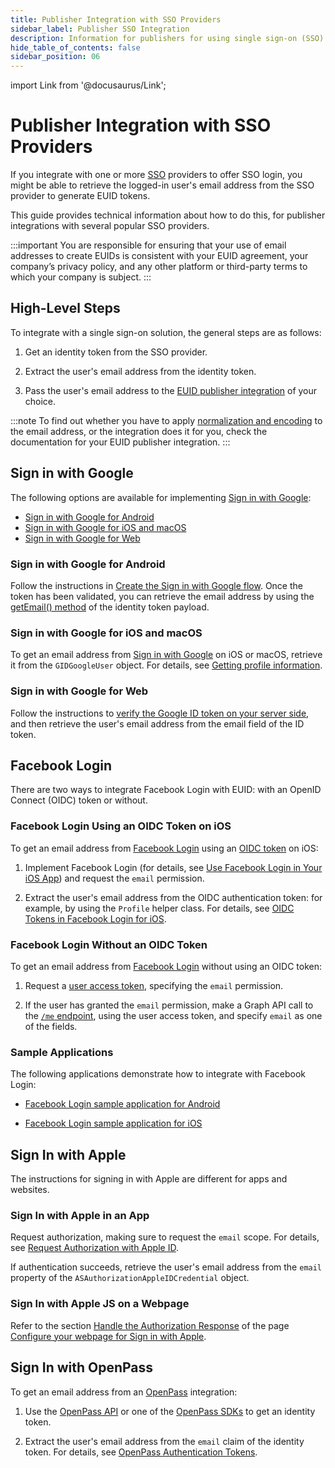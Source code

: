 ```yaml
---
title: Publisher Integration with SSO Providers
sidebar_label: Publisher SSO Integration
description: Information for publishers for using single sign-on (SSO) providers with EUID.
hide_table_of_contents: false
sidebar_position: 06
---
```


import Link from '@docusaurus/Link';

# Publisher Integration with SSO Providers

If you integrate with one or more <a href="glossary-uid#gl-sso">SSO</a> providers to offer SSO login, you might be able to retrieve the logged-in user's email address from the SSO provider to generate EUID tokens.

This guide provides technical information about how to do this, for publisher integrations with several popular SSO providers.

:::important
You are responsible for ensuring that your use of email addresses to create EUIDs is consistent with your EUID agreement, your company’s privacy policy, and any other platform or third-party terms to which your company is subject.
:::

<!-- content_note_last_line_from_GM_20250108 -->

## High-Level Steps

To integrate with a single sign-on solution, the general steps are as follows:

1. Get an identity token from the SSO provider.

2. Extract the user's email address from the identity token.

3. Pass the user's email address to the [EUID publisher integration](../guides/summary-guides.md#publisher-integrations) of your choice.

:::note
To find out whether you have to apply [normalization and encoding](../getting-started/gs-normalization-encoding.md) to the email address, or the integration does it for you, check the documentation for your EUID publisher integration.
:::

## Sign in with Google

The following options are available for implementing [Sign in with Google](https://support.google.com/accounts/answer/12849458?hl=en):

- [Sign in with Google for Android](#sign-in-with-google-for-android)
- [Sign in with Google for iOS and macOS](#sign-in-with-google-for-ios-and-macos)
- [Sign in with Google for Web](#sign-in-with-google-for-web)

### Sign in with Google for Android

Follow the instructions in [Create the Sign in with Google flow](https://developer.android.com/identity/sign-in/credential-manager-siwg#create-sign). Once the token has been validated, you can retrieve the email address by using the [getEmail() method](https://cloud.google.com/java/docs/reference/google-api-client/latest/com.google.api.client.googleapis.auth.oauth2.GoogleIdToken.Payload#com_google_api_client_googleapis_auth_oauth2_GoogleIdToken_Payload_getEmail__) of the identity token payload.

### Sign in with Google for iOS and macOS

To get an email address from [Sign in with Google](https://developers.google.com/identity/sign-in/ios/start-integrating) on iOS or macOS, retrieve it from the `GIDGoogleUser` object. For details, see [Getting profile information](https://developers.google.com/identity/sign-in/ios/people).

### Sign in with Google for Web

Follow the instructions to [verify the Google ID token on your server side](https://developers.google.com/identity/gsi/web/guides/verify-google-id-token), and then retrieve the user's email address from the email field of the ID token.

## Facebook Login

There are two ways to integrate Facebook Login with EUID: with an <Link href="glossary-uid#gl-oidc">OpenID Connect (OIDC)</Link> token or without.

### Facebook Login Using an OIDC Token on iOS

To get an email address from [Facebook Login](https://developers.facebook.com/docs/facebook-login/) using an [OIDC token](https://developers.facebook.com/docs/facebook-login/guides/access-tokens/get-oidc/) on iOS:

1. Implement Facebook Login (for details, see [Use Facebook Login in Your iOS App](https://developers.facebook.com/docs/ios/use-facebook-login)) and request the `email` permission.

1. Extract the user's email address from the OIDC authentication token: for example, by using the `Profile` helper class. For details, see [OIDC Tokens in Facebook Login for iOS](https://developers.facebook.com/docs/facebook-login/guides/access-tokens/get-oidc).

### Facebook Login Without an OIDC Token

To get an email address from [Facebook Login](https://developers.facebook.com/docs/facebook-login/) without using an OIDC token:

1. Request a [user access token](https://developers.facebook.com/docs/facebook-login/guides/access-tokens#usertokens), specifying the `email` permission.

1. If the user has granted the `email` permission, make a Graph API call to the [`/me` endpoint](https://developers.facebook.com/docs/graph-api/overview#me), using the user access token, and specify `email` as one of the fields.

### Sample Applications

The following applications demonstrate how to integrate with Facebook Login:

- [Facebook Login sample application for Android](https://github.com/facebook/facebook-android-sdk/tree/main/samples/FBLoginSample)

- [Facebook Login sample application for iOS](https://github.com/facebook/facebook-ios-sdk/tree/main/samples/FacebookLoginSample)

## Sign In with Apple

The instructions for signing in with Apple are different for apps and websites.

### Sign In with Apple in an App

Request authorization, making sure to request the `email` scope. For details, see [Request Authorization with Apple ID](https://developer.apple.com/documentation/sign_in_with_apple/implementing_user_authentication_with_sign_in_with_apple#3546458).

If authentication succeeds, retrieve the user's email address from the `email` property of the `ASAuthorizationAppleIDCredential` object.

### Sign In with Apple JS on a Webpage

Refer to the section [Handle the Authorization Response](https://developer.apple.com/documentation/sign_in_with_apple/sign_in_with_apple_js/configuring_your_webpage_for_sign_in_with_apple#3331292) of the page [Configure your webpage for Sign in with Apple](https://developer.apple.com/documentation/sign_in_with_apple/sign_in_with_apple_js/configuring_your_webpage_for_sign_in_with_apple).

## Sign In with OpenPass

To get an email address from an [OpenPass](https://openpass.thetradedesk.com/en) integration:

1. Use the [OpenPass API](https://partner.thetradedesk.com/v3/portal/openpass/doc/OpenPassQuickstartsServerSide) or one of the [OpenPass SDKs](https://partner.thetradedesk.com/v3/portal/openpass/doc/OpenPassSDKs) to get an identity token.

1. Extract the user's email address from the `email` claim of the identity token. For details, see [OpenPass Authentication Tokens](https://partner.thetradedesk.com/v3/portal/openpass/doc/OpenPassTokensAuth).
